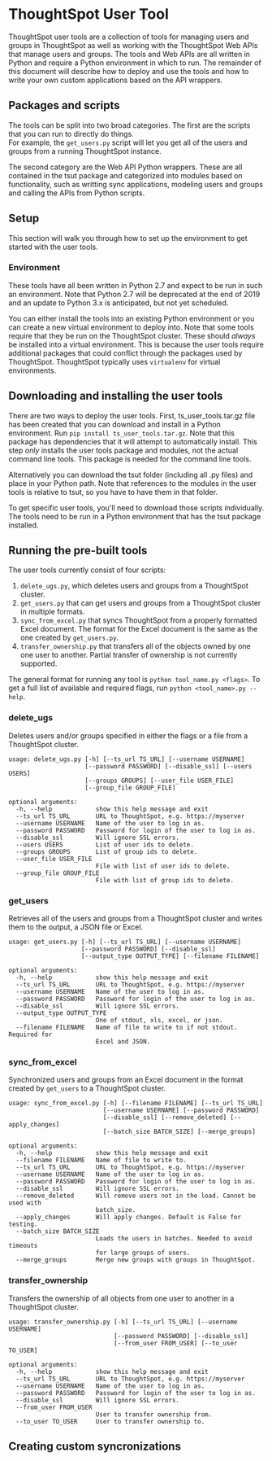# ThoughtSpot User Tool

ThoughtSpot user tools are a collection of tools for managing users and groups in ThoughtSpot as well as working with 
the ThoughtSpot Web APIs that manage users and groups.  The tools and Web APIs are all written in Python and 
require a Python environment in which to run.  The remainder of this document will describe how to deploy and use 
the tools and how to write your own custom applications based on the API wrappers.

## Packages and scripts

The tools can be split into two broad categories.  The first are the scripts that you can run to directly do things.  
For example, the `get_users.py` script will let you get all of the users and groups from a running ThoughtSpot instance.

The second category are the Web API Python wrappers.  These are all contained in the tsut package and categorized into 
modules based on functionality, such as writting sync applications, modeling users and groups and calling the APIs from
Python scripts.

## Setup

This section will walk you through how to set up the environment to get started with the user tools.

### Environment

These tools have all been written in Python 2.7 and expect to be run in such an environment.  Note that Python 2.7 
will be deprecated at the end of 2019 and an update to Python 3.x is anticipated, but not yet scheduled.

You can either install the tools into an existing Python environment or you can create a new virtual environment to 
deploy into.  Note that some tools require that they be run on the ThoughtSpot cluster.  These should *always* be 
installed into a virtual environment.  This is because the user tools require additional packages that could conflict
through the packages used by ThoughtSpot.  ThoughtSpot typically uses `virtualenv` for virtual environments.


## Downloading and installing the user tools

There are two ways to deploy the user tools.  First, ts_user_tools.tar.gz file has been created that you can download 
and install in a Python environment.  Run `pip install ts_user_tools.tar.gz`.  Note that this package has dependencies
that it will attempt to automatically install.  This step *only* installs the user tools package and modules, not the 
actual command line tools.  This package is needed for the command line tools.

Alternatively you can download the tsut folder (including all .py files) and place in your Python path.  Note that references
to the modules in the user tools is relative to tsut, so you have to have them in that folder.  

To get specific user tools, you'll need to download those scripts individually.  The tools need to be run in a Python
environment that has the tsut package installed.

## Running the pre-built tools

The user tools currently consist of four scripts:
1. `delete_ugs.py`, which deletes users and groups from a ThoughtSpot cluster.
2. `get_users.py` that can get users and groups from a ThoughtSpot cluster in multiple formats.
3. `sync_from_excel.py` that syncs ThoughtSpot from a properly formatted Excel document.  The format for the 
Excel document is the same as the one created by `get_users.py`.
4. `transfer_ownership.py` that transfers all of the objects owned by one one user to another.  Partial transfer of
ownership is not currently supported.

The general format for running any tool is `python tool_name.py <flags>`.  To get a full list of available and 
required flags, run `python <tool_name>.py --help`.  

### delete_ugs

Deletes users and/or groups specified in either the flags or a file from a ThoughtSpot cluster.

~~~
usage: delete_ugs.py [-h] [--ts_url TS_URL] [--username USERNAME]
                     [--password PASSWORD] [--disable_ssl] [--users USERS]
                     [--groups GROUPS] [--user_file USER_FILE]
                     [--group_file GROUP_FILE]

optional arguments:
  -h, --help            show this help message and exit
  --ts_url TS_URL       URL to ThoughtSpot, e.g. https://myserver
  --username USERNAME   Name of the user to log in as.
  --password PASSWORD   Password for login of the user to log in as.
  --disable_ssl         Will ignore SSL errors.
  --users USERS         List of user ids to delete.
  --groups GROUPS       List of group ids to delete.
  --user_file USER_FILE
                        File with list of user ids to delete.
  --group_file GROUP_FILE
                        File with list of group ids to delete.
~~~

### get_users

Retrieves all of the users and groups from a ThoughtSpot cluster and writes them to the output, a JSON file or Excel.

~~~
usage: get_users.py [-h] [--ts_url TS_URL] [--username USERNAME]
                    [--password PASSWORD] [--disable_ssl]
                    [--output_type OUTPUT_TYPE] [--filename FILENAME]

optional arguments:
  -h, --help            show this help message and exit
  --ts_url TS_URL       URL to ThoughtSpot, e.g. https://myserver
  --username USERNAME   Name of the user to log in as.
  --password PASSWORD   Password for login of the user to log in as.
  --disable_ssl         Will ignore SSL errors.
  --output_type OUTPUT_TYPE
                        One of stdout, xls, excel, or json.
  --filename FILENAME   Name of file to write to if not stdout. Required for
                        Excel and JSON.
~~~

### sync_from_excel

Synchronized users and groups from an Excel document in the format created by `get_users` to a ThoughtSpot cluster.

~~~
usage: sync_from_excel.py [-h] [--filename FILENAME] [--ts_url TS_URL]
                          [--username USERNAME] [--password PASSWORD]
                          [--disable_ssl] [--remove_deleted] [--apply_changes]
                          [--batch_size BATCH_SIZE] [--merge_groups]

optional arguments:
  -h, --help            show this help message and exit
  --filename FILENAME   Name of file to write to.
  --ts_url TS_URL       URL to ThoughtSpot, e.g. https://myserver
  --username USERNAME   Name of the user to log in as.
  --password PASSWORD   Password for login of the user to log in as.
  --disable_ssl         Will ignore SSL errors.
  --remove_deleted      Will remove users not in the load. Cannot be used with
                        batch_size.
  --apply_changes       Will apply changes. Default is False for testing.
  --batch_size BATCH_SIZE
                        Loads the users in batches. Needed to avoid timeouts
                        for large groups of users.
  --merge_groups        Merge new groups with groups in ThoughtSpot.
~~~


### transfer_ownership

Transfers the ownership of all objects from one user to another in a ThoughtSpot cluster.

~~~
usage: transfer_ownership.py [-h] [--ts_url TS_URL] [--username USERNAME]
                             [--password PASSWORD] [--disable_ssl]
                             [--from_user FROM_USER] [--to_user TO_USER]

optional arguments:
  -h, --help            show this help message and exit
  --ts_url TS_URL       URL to ThoughtSpot, e.g. https://myserver
  --username USERNAME   Name of the user to log in as.
  --password PASSWORD   Password for login of the user to log in as.
  --disable_ssl         Will ignore SSL errors.
  --from_user FROM_USER
                        User to transfer ownership from.
  --to_user TO_USER     User to transfer ownership to.
~~~

## Creating custom syncronizations

